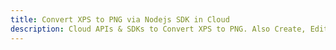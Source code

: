 ---title: Convert XPS to PNG via Nodejs SDK in Clouddescription: Cloud APIs & SDKs to Convert XPS to PNG. Also Create, Edit & Render Microsoft Word & OpenOffice documents in the Cloud.---